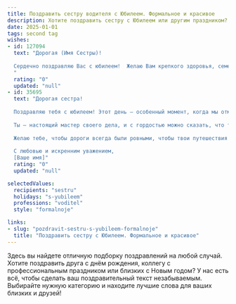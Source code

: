 ```yaml
---
title: Поздравить сестру водителя с Юбилеем. Формальное и красивое
description: Хотите поздравить сестру с Юбилеем или другим праздником? Наш ИИ создаст незабываемое поздравление, а вы обязательно выделитесь среди других.  
date: 2025-01-01
tags: second tag
wishes:
- id: 127094
  text: "Дорогая (Имя Сестры)!
  
  Сердечно поздравляю Вас с юбилеем!  Желаю Вам крепкого здоровья, семейного благополучия и дальнейших успехов в Вашей непростой и важной профессии водителя. Пусть дорога жизни будет для Вас лёгкой и ровной, а каждый день приносит радость и удовлетворение.  Счастья Вам, благополучия и долгих лет жизни!
  "
  rating: "0"
  updated: "null"
- id: 35695
  text: "Дорогая сестра!
  
  Поздравляю тебя с юбилеем! Этот день — особенный момент, когда мы отмечаем не только твоё рождение, но и все достижения, которые ты накопила за эти годы.
  
  Ты — настоящий мастер своего дела, и с гордостью можно сказать, что твоя профессия водителя — это не просто работа, а призвание. Ты владеешь искусством управления, что говорит о твоём уровне ответственности, смелости и целеустремленности. Каждый твой маршрут — это новая история, каждый километр — ещё одна победа.
  
  Желаю тебе, чтобы дороги всегда были ровными, чтобы твои путешествия были наполнены только приятными впечатлениями. Пусть каждый день приносит радость и удовлетворение от работы, встреча с добрыми людьми и новые возможности. Здоровья тебе, счастья и личного благополучия!
  
  С любовью и искренним уважением,
  [Ваше имя]"
  rating: "0"
  updated: "null"

selectedValues:
  recipients: "sestru"
  holidays: "s-yubileem"
  professions: "voditel"
  style: "formalnoje"

links:
- slug: "pozdravit-sestru-s-yubileem-formalnoje"
  title: "Поздравить сестру с Юбилеем. Формальное и красивое"
---
```


Здесь вы найдете отличную подборку поздравлений на любой случай.
Хотите поздравить друга с днём рождения, коллегу с профессиональным праздником или близких с Новым годом? У нас есть всё, чтобы сделать ваш поздравительный текст незабываемым. Выбирайте нужную категорию и находите лучшие слова для ваших близких и друзей!
